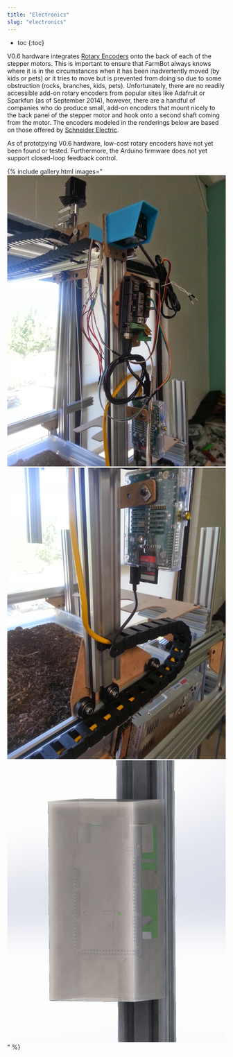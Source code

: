 ```yaml
---
title: "Electronics"
slug: "electronics"
---
```


* toc
{:toc}

V0.6 hardware integrates [Rotary Encoders](http://wiki.farmbot.cc/wiki/Rotary_Encoders) onto the back of each of the stepper motors. This is important to ensure that FarmBot always knows where it is in the circumstances when it has been inadvertently moved (by kids or pets) or it tries to move but is prevented from doing so due to some obstruction (rocks, branches, kids, pets). Unfortunately, there are no readily accessible add-on rotary encoders from popular sites like Adafruit or Sparkfun (as of September 2014), however, there are a handful of companies who do produce small, add-on encoders that mount nicely to the back panel of the stepper motor and hook onto a second shaft coming from the motor. The encoders modeled in the renderings below are based on those offered by [Schneider Electric](http://motion.schneider-electric.com/downloads/datasheets/17_mtr.pdf).

As of prototpying V0.6 hardware, low-cost rotary encoders have not yet been found or tested. Furthermore, the Arduino firmware does not yet support closed-loop feedback control.

{% include gallery.html images="
![V5_Electronics_1.jpg](_images/V5_Electronics_1.jpg)
![V5_Electronics_2.jpg](_images/V5_Electronics_2.jpg)
![V5_Electronics_Render_1.jpg](_images/V5_Electronics_Render_1.jpg)
" %}

